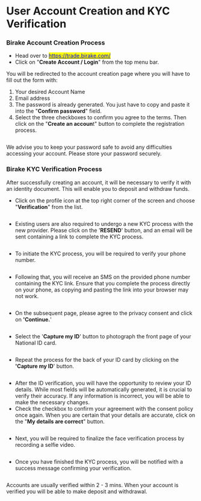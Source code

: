 # User Account Creation and KYC Verification

### Birake Account Creation Process

* Head over to  [<mark style="color:blue;">https://trade.birake.com/</mark>](https://trade.birake.com/)
* Click on "**Create Account / Login**" from the top menu bar.&#x20;

You will be redirected to the account creation page where you will have to fill out the form with:

1. Your desired Account Name
2. Email address
3. The password is already generated. You just have to copy and paste it into the "**Confirm password**" field.
4. Select the three checkboxes to confirm you agree to the terms. Then click on the "**Create an accoun**t" button to complete the registration process.

<figure><img src="../../../.gitbook/assets/sign up.PNG" alt=""><figcaption></figcaption></figure>

We advise you to keep your password safe to avoid any difficulties accessing your account. Please store your password securely.

### Birake KYC Verification Process

After successfully creating an account, it will be necessary to verify it with an identity document. This will enable you to deposit and withdraw funds.

* Click on the profile icon at the top right corner of the screen and choose "**Verification**" from the list.

<figure><img src="../../../.gitbook/assets/dashboard.PNG" alt=""><figcaption></figcaption></figure>

* Existing users are also required to undergo a new KYC process with the new provider. Please click on the '**RESEND**' button, and an email will be sent containing a link to complete the KYC process.

<figure><img src="../../../.gitbook/assets/old user.PNG" alt=""><figcaption></figcaption></figure>

* To initiate the KYC process, you will be required to verify your phone number.

<figure><img src="../../../.gitbook/assets/mobile verificatio.PNG" alt=""><figcaption></figcaption></figure>

* Following that, you will receive an SMS on the provided phone number containing the KYC link. Ensure that you complete the process directly on your phone, as copying and pasting the link into your browser may not work.

<figure><img src="../../../.gitbook/assets/sms kyc.jpg" alt=""><figcaption></figcaption></figure>

* On the subsequent page, please agree to the privacy consent and click on **'Continue.**'

<figure><img src="../../../.gitbook/assets/privacy consent.jpg" alt=""><figcaption></figcaption></figure>

* Select the '**Capture my ID**' button to photograph the front page of your National ID card.

<figure><img src="../../../.gitbook/assets/ID front.jpg" alt=""><figcaption></figcaption></figure>

* Repeat the process for the back of your ID card by clicking on the **'Capture my ID**' button.

<figure><img src="../../../.gitbook/assets/ID back.jpg" alt=""><figcaption></figcaption></figure>

* After the ID verification, you will have the opportunity to review your ID details. While most fields will be automatically generated, it is crucial to verify their accuracy. If any information is incorrect, you will be able to make the necessary changes.
* Check the checkbox to confirm your agreement with the consent policy once again. When you are certain that your details are accurate, click on the "**My details are correct**" button.

<figure><img src="../../../.gitbook/assets/review.jpg" alt=""><figcaption></figcaption></figure>

* Next, you will be required to finalize the face verification process by recording a selfie video.

<figure><img src="../../../.gitbook/assets/selfie.jpg" alt=""><figcaption></figcaption></figure>

* Once you have finished the KYC process, you will be notified with a success message confirming your verification.

<figure><img src="../../../.gitbook/assets/KYC success.jpg" alt=""><figcaption></figcaption></figure>

Accounts are usually verified within 2 - 3 mins. When your account is verified you will be able to make deposit and withdrawal.
